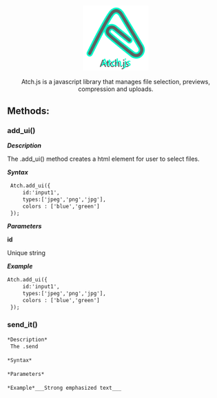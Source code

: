 <p align="center">
<img src="./atch_logo.svg" width="30%">
</p>
<p align="center">  Atch.js is a javascript library that manages file selection, previews, compression and uploads. </p>

## Methods: ##

### add_ui() ###
  ***Description*** 
  
  The .add_ui() method creates a html element for user to select files.
  
  ***Syntax***
  
     Atch.add_ui({
         id:'input1',
         types:['jpeg','png','jpg'],
         colors : ['blue','green']
     });

  ***Parameters*** 
  
  **id**
  
   Unique string
  
 
  ***Example***
    
    Atch.add_ui({
         id:'input1',
         types:['jpeg','png','jpg'],
         colors : ['blue','green']
     });
### send_it() ### 
    *Description*
     The .send

    *Syntax*

    *Parameters* 

    *Example*___Strong emphasized text___ 

